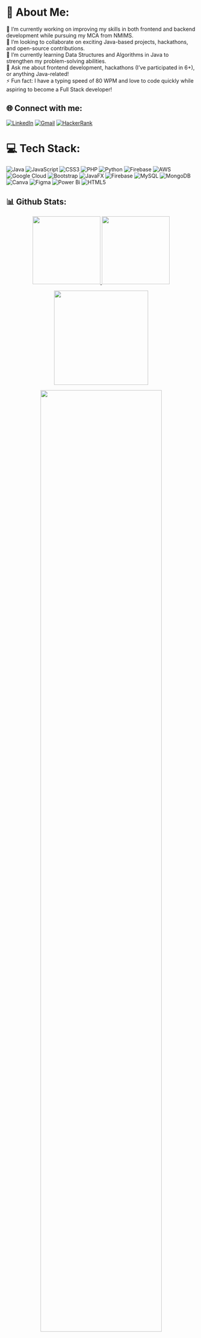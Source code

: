 # 💫 About Me:
🔭 I’m currently working on improving my skills in both frontend and backend development while pursuing my MCA from NMIMS.<br>🤝 I’m looking to collaborate on exciting Java-based projects, hackathons, and open-source contributions.<br>🌱 I’m currently learning Data Structures and Algorithms in Java to strengthen my problem-solving abilities.<br>💬 Ask me about frontend development, hackathons (I’ve participated in 6+), or anything Java-related!<br>⚡ Fun fact: I have a typing speed of 80 WPM and love to code quickly while aspiring to become a Full Stack developer!


## 🌐 Connect with me:
[![LinkedIn](https://img.shields.io/badge/LinkedIn-%230077B5.svg?logo=linkedin&logoColor=white)](https://www.linkedin.com/in/lokesh-vyas-55442832a/) 
[![Gmail](https://img.shields.io/badge/Gmail-D14836?logo=gmail&logoColor=white)](mailto:lokeshvyas.prof@gmail.com)
[![HackerRank](https://img.shields.io/badge/HackerRank-2EC866?logo=hackerrank&logoColor=white)](https://www.hackerrank.com/profile/lokeshvyas_prof)


# 💻 Tech Stack:
![Java](https://img.shields.io/badge/java-%23ED8B00.svg?style=flat&logo=openjdk&logoColor=white) ![JavaScript](https://img.shields.io/badge/javascript-%23323330.svg?style=flat&logo=javascript&logoColor=%23F7DF1E) ![CSS3](https://img.shields.io/badge/css3-%231572B6.svg?style=flat&logo=css3&logoColor=white) ![PHP](https://img.shields.io/badge/php-%23777BB4.svg?style=flat&logo=php&logoColor=white) ![Python](https://img.shields.io/badge/python-3670A0?style=flat&logo=python&logoColor=ffdd54) ![Firebase](https://img.shields.io/badge/firebase-%23039BE5.svg?style=flat&logo=firebase) ![AWS](https://img.shields.io/badge/AWS-%23FF9900.svg?style=flat&logo=amazon-aws&logoColor=white) ![Google Cloud](https://img.shields.io/badge/GoogleCloud-%234285F4.svg?style=flat&logo=google-cloud&logoColor=white) ![Bootstrap](https://img.shields.io/badge/bootstrap-%238511FA.svg?style=flat&logo=bootstrap&logoColor=white) ![JavaFX](https://img.shields.io/badge/javafx-%23FF0000.svg?style=flat&logo=javafx&logoColor=white) ![Firebase](https://img.shields.io/badge/firebase-a08021?style=flat&logo=firebase&logoColor=ffcd34) ![MySQL](https://img.shields.io/badge/mysql-4479A1.svg?style=flat&logo=mysql&logoColor=white) ![MongoDB](https://img.shields.io/badge/MongoDB-%234ea94b.svg?style=flat&logo=mongodb&logoColor=white) ![Canva](https://img.shields.io/badge/Canva-%2300C4CC.svg?style=flat&logo=Canva&logoColor=white) ![Figma](https://img.shields.io/badge/figma-%23F24E1E.svg?style=flat&logo=figma&logoColor=white) ![Power Bi](https://img.shields.io/badge/power_bi-F2C811?style=flat&logo=powerbi&logoColor=black) ![HTML5](https://img.shields.io/badge/html5-%23E34F26.svg?style=flat&logo=html5&logoColor=white)

 ## 📊 Github Stats:
<p align="center">
    <a href="https://github.com/lokesh-aj">
        <img height="180em" src="https://github-readme-stats-git-masterrstaa-rickstaa.vercel.app/api?username=lokesh-aj&show_icons=true&theme=onedark&include_all_commits=true&count_private=true&hide_border=true"/>
        <img height="180em" src="https://github-readme-stats-eight-theta.vercel.app/api/top-langs/?username=lokesh-aj&langs_count=12&layout=compact&langs_count=8&theme=onedark&include_all_commits=true&count_private=true&hide_border=true" />
    </a>
</p>
<!-- Activity Graph -->
<p align="center">
  <a href="https://github.com/lokesh-aj">
    <img height=250 src="https://github-readme-activity-graph.vercel.app/graph?username=lokesh-aj&bg_color=282c34&color=FDFD96&line=FDFD96&point=FFFFFF&area_color=79FE96&border_radius=24.5&title_color=FDFD96&border_radius=20px"/>
  </a> 
</p>


 <p align="center">
   <a href="https://github.com/lokesh-aj"> 
     <img width="80%" src="https://github-readme-streak-stats.herokuapp.com/?username=lokesh-aj&show_icons=true&locale=en&layout=demo&theme=Onedark&hide_border=true" /> 
   </a>  
 </p>

## 🏆 GitHub Trophies
<p align="center">
  <img src="https://github-profile-trophy.vercel.app/?username=lokesh-aj&theme=radical&no-frame=false&no-bg=true&margin-w=4" alt="GitHub Trophies" />
</p>

### ✍️ Random Dev Quote
<p align="center">
  <img src="https://quotes-github-readme.vercel.app/api?type=horizontal&theme=radical" alt="Random Dev Quote" />
</p>

### 🔝 Top Contributed Repo
<p align="center">
  <img src="https://github-contributor-stats.vercel.app/api?username=lokesh-aj&limit=5&theme=radical&combine_all_yearly_contributions=true" alt="Top Contributed Repo" />
</p>

---
<p align="center">
  <img src="https://visitcount.itsvg.in/api?id=lokesh-aj&icon=0&color=0" alt="Visit Count" />
</p>


<!-- Proudly created with GPRM ( https://gprm.itsvg.in ) -->

